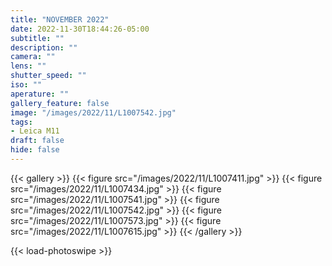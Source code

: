 ```yaml
---
title: "NOVEMBER 2022"
date: 2022-11-30T18:44:26-05:00
subtitle: ""
description: ""
camera: ""
lens: ""
shutter_speed: ""
iso: ""
aperature: ""
gallery_feature: false
image: "/images/2022/11/L1007542.jpg"
tags:
- Leica M11
draft: false
hide: false
---
```


{{< gallery >}}
  {{< figure src="/images/2022/11/L1007411.jpg" >}}
  {{< figure src="/images/2022/11/L1007434.jpg" >}}
  {{< figure src="/images/2022/11/L1007541.jpg" >}}
  {{< figure src="/images/2022/11/L1007542.jpg" >}}
  {{< figure src="/images/2022/11/L1007573.jpg" >}}
  {{< figure src="/images/2022/11/L1007615.jpg" >}}
{{< /gallery >}}

{{< load-photoswipe >}}
